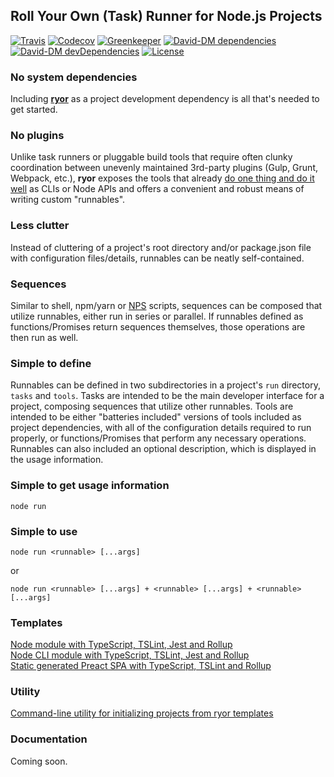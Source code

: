 ## Roll Your Own (Task) Runner for Node.js Projects

[![Travis](https://img.shields.io/travis/ryor-org/ryor.svg)](https://travis-ci.org/ryor-org/ryor/branches)
[![Codecov](https://img.shields.io/codecov/c/github/ryor-org/ryor/v0.1.7.svg)](https://codecov.io/gh/ryor-org/ryor/branch/v0.1.7)
[![Greenkeeper](https://badges.greenkeeper.io/ryor-org/ryor.svg)](https://greenkeeper.io/)
[![David-DM dependencies](https://david-dm.org/ryor-org/ryor/master.svg)](https://david-dm.org/ryor-org/ryor/master)
[![David-DM devDependencies](https://david-dm.org/ryor-org/ryor/dev-status.svg)](https://david-dm.org/ryor-org/ryor/master#info=devDependencies)
[![License](https://img.shields.io/github/license/ryor-org/ryor.svg)](https://github.com/ryor-org/ryor/blob/master/LICENSE)

### No system dependencies

Including **[ryor](https://www.npmjs.com/package/ryor)** as a project development dependency is all that's needed to get started.

### No plugins

Unlike task runners or pluggable build tools that require often clunky coordination between unevenly maintained 3rd-party plugins (Gulp, Grunt, Webpack, etc.), **ryor** exposes the tools that already [do one thing and do it well](https://en.wikipedia.org/wiki/Unix_philosophy) as CLIs or Node APIs and offers a convenient and robust means of writing custom "runnables".

### Less clutter

Instead of cluttering of a project's root directory and/or package.json file with configuration files/details, runnables can be neatly self-contained.

### Sequences

Similar to shell, npm/yarn or [NPS](https://www.npmjs.com/package/nps) scripts, sequences can be composed that utilize runnables, either run in series or parallel.  If runnables defined as functions/Promises return sequences themselves, those operations are then run as well.

### Simple to define

Runnables can be defined in two subdirectories in a project's `run` directory, `tasks` and `tools`. Tasks are intended to be the main developer interface for a project, composing sequences that utilize other runnables. Tools are intended to be either "batteries included" versions of tools included as project dependencies, with all of the configuration details required to run properly, or functions/Promises that perform any necessary operations.  Runnables can also included an optional description, which is displayed in the usage information.

### Simple to get usage information

```node run```

### Simple to use

```node run <runnable> [...args]```

or

```node run <runnable> [...args] + <runnable> [...args] + <runnable> [...args]```

### Templates

[Node module with TypeScript, TSLint, Jest and Rollup](https://github.com/ryor-org/ryor-simple-module-template)<br>
[Node CLI module with TypeScript, TSLint, Jest and Rollup](https://github.com/ryor-org/ryor-cli-module-template)<br>
[Static generated Preact SPA with TypeScript, TSLint and Rollup](https://github.com/ryor-org/ryor-static-gen-spa-preact-template)

### Utility

[Command-line utility for initializing projects from ryor templates](https://github.com/ryor-org/ryor-init)

### Documentation

Coming soon.
